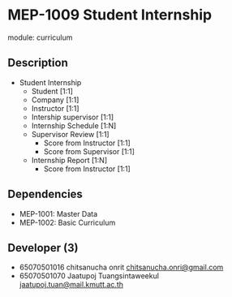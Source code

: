# MEP-1009 Student Internship

module: curriculum

## Description

- Student Internship
    - Student [1:1]
    - Company [1:1]
    - Instructor [1:1]
    - Intership supervisor [1:1]
    - Internship Schedule [1:N]
    - Supervisor Review [1:1]
        - Score from Instructor [1:1]
        - Score from Supervisor [1:1]
    - Internship Report [1:N]
        - Score from Instructor [1:1]
        
## Dependencies

- MEP-1001: Master Data
- MEP-1002: Basic Curriculum

## Developer (3)

- 65070501016 chitsanucha onrit chitsanucha.onri@gmail.com
- 65070501070 Jaatupoj Tuangsintaweekul jaatupoj.tuan@mail.kmutt.ac.th
